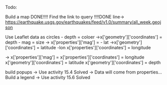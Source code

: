 Todo:

Build a map
    DONE!!!!
Find the link to query
!!!!DONE 
    line-> https://earthquake.usgs.gov/earthquakes/feed/v1.0/summary/all_week.geojson

Use Leaflet
data as circles
    - depth = coloer
        ->x['geometry']['coordinates'] = depth
    - mag = size
        -> x['properties']['mag'] =
    - lat 
        ->x['geometry']['coordinates'] = latitude
    -lon
        x['properties']['coordinates'] = longitude






  -> x['properties']['mag'] =
  x['properties']['coordinates'] = longitude
  x['geometry']['coordinates'] = latitude
  x['geometry']['coordinates'] = depth

build popups
    -> Use activity 15.4 Solved
    -> Data will come from properties...
Build a legend
    -> Use activity 15.6 Solved